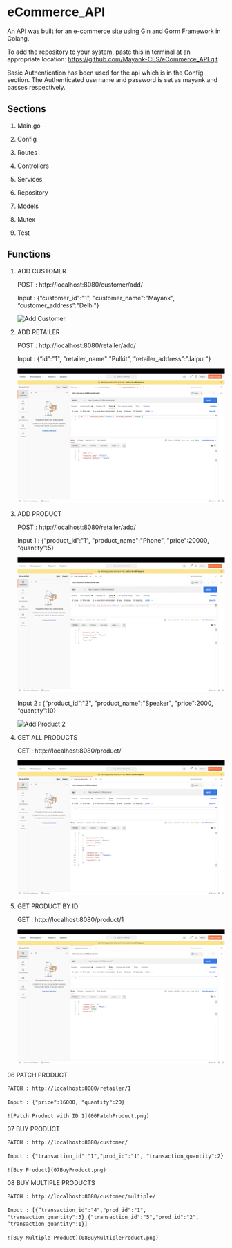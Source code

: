 # eCommerce_API

An API was built for an e-commerce site using Gin and Gorm Framework in Golang.

To add the repository to your system, paste this in terminal at an appropriate location: https://github.com/Mayank-CES/eCommerce_API.git

Basic Authentication has been used for the api which is in the Config section. The Authenticated username and password is set as mayank and passes respectively.

## Sections 

1. Main.go

2. Config

3. Routes

4. Controllers 

5. Services

6. Repository

7. Models

8. Mutex

9. Test

## Functions 

1. ADD CUSTOMER				

	POST : http://localhost:8080/customer/add/

	Input : {“customer_id":"1", "customer_name":"Mayank", “customer_address”:"Delhi"}
	
	![Add Customer](01AddCutomer.png)


2. ADD RETAILER
		
	POST : http://localhost:8080/retailer/add/

	Input : {“id":"1", "retailer_name":"Pulkit", “retailer_address":"Jaipur"}
	
	![Add Retailer](02AddRetailer.png)

3. ADD PRODUCT			

	POST : http://localhost:8080/retailer/add/
	
	Input 1 : {“product_id”:"1", "product_name":"Phone", "price":20000, “quantity":5}

	![Add Product 1](03AddProduct_1.png)

	Input 2 : {“product_id”:"2", "product_name":"Speaker", "price":2000, “quantity”:10}

	![Add Product 2](04AddProduct_2.png)


4. GET ALL PRODUCTS

	GET : http://localhost:8080/product/
	
	![Get All Products](04_GetAllProducts.png)


5. GET PRODUCT BY ID		

	GET : http://localhost:8080/product/1
	
	![Get Product By ID - 1](05GetProductByID.png)


06 PATCH PRODUCT		

	PATCH : http://localhost:8080/retailer/1

	Input : {"price":16000, "quantity":20}
	
	![Patch Product with ID 1](06PatchProduct.png)



07 BUY PRODUCT

	PATCH : http://localhost:8080/customer/

	Input : {"transaction_id":"1","prod_id":"1", "transaction_quantity":2}
	
	![Buy Product](07BuyProduct.png)




08 BUY MULTIPLE PRODUCTS

	PATCH : http://localhost:8080/customer/multiple/

	Input : [{“transaction_id":"4","prod_id":"1", "transaction_quantity":3},{"transaction_id":"5","prod_id":"2", “transaction_quantity":1}]
	
	![Buy Multiple Product](08BuyMultipleProduct.png)




